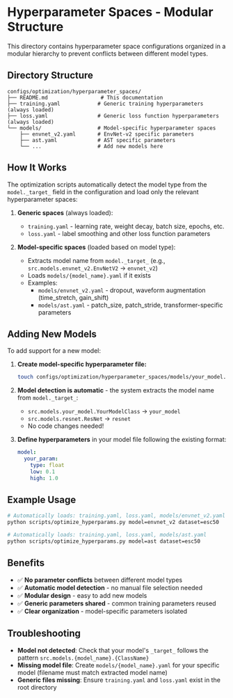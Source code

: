 # Hyperparameter Spaces - Modular Structure

This directory contains hyperparameter space configurations organized in a modular hierarchy to prevent conflicts between different model types.

## Directory Structure

```
configs/optimization/hyperparameter_spaces/
├── README.md                 # This documentation
├── training.yaml            # Generic training hyperparameters (always loaded)
├── loss.yaml                # Generic loss function hyperparameters (always loaded)
└── models/                  # Model-specific hyperparameter spaces
    ├── envnet_v2.yaml       # EnvNet-v2 specific parameters
    ├── ast.yaml             # AST specific parameters
    └── ...                  # Add new models here
```

## How It Works

The optimization scripts automatically detect the model type from the `model._target_` field in the configuration and load only the relevant hyperparameter spaces:

1. **Generic spaces** (always loaded):
   - `training.yaml` - learning rate, weight decay, batch size, epochs, etc.
   - `loss.yaml` - label smoothing and other loss function parameters

2. **Model-specific spaces** (loaded based on model type):
   - Extracts model name from `model._target_` (e.g., `src.models.envnet_v2.EnvNetV2` → `envnet_v2`)
   - Loads `models/{model_name}.yaml` if it exists
   - Examples:
     - `models/envnet_v2.yaml` - dropout, waveform augmentation (time_stretch, gain_shift)
     - `models/ast.yaml` - patch_size, patch_stride, transformer-specific parameters

## Adding New Models

To add support for a new model:

1. **Create model-specific hyperparameter file:**
   ```bash
   touch configs/optimization/hyperparameter_spaces/models/your_model.yaml
   ```

2. **Model detection is automatic** - the system extracts the model name from `model._target_`:
   - `src.models.your_model.YourModelClass` → `your_model`
   - `src.models.resnet.ResNet` → `resnet`
   - No code changes needed!

3. **Define hyperparameters** in your model file following the existing format:
   ```yaml
   model:
     your_param:
       type: float
       low: 0.1
       high: 1.0
   ```

## Example Usage

```bash
# Automatically loads: training.yaml, loss.yaml, models/envnet_v2.yaml
python scripts/optimize_hyperparams.py model=envnet_v2 dataset=esc50

# Automatically loads: training.yaml, loss.yaml, models/ast.yaml  
python scripts/optimize_hyperparams.py model=ast dataset=esc50
```

## Benefits

- ✅ **No parameter conflicts** between different model types
- ✅ **Automatic model detection** - no manual file selection needed
- ✅ **Modular design** - easy to add new models
- ✅ **Generic parameters shared** - common training parameters reused
- ✅ **Clear organization** - model-specific parameters isolated

## Troubleshooting

- **Model not detected**: Check that your model's `_target_` follows the pattern `src.models.{model_name}.{ClassName}`
- **Missing model file**: Create `models/{model_name}.yaml` for your specific model (filename must match extracted model name)
- **Generic files missing**: Ensure `training.yaml` and `loss.yaml` exist in the root directory 